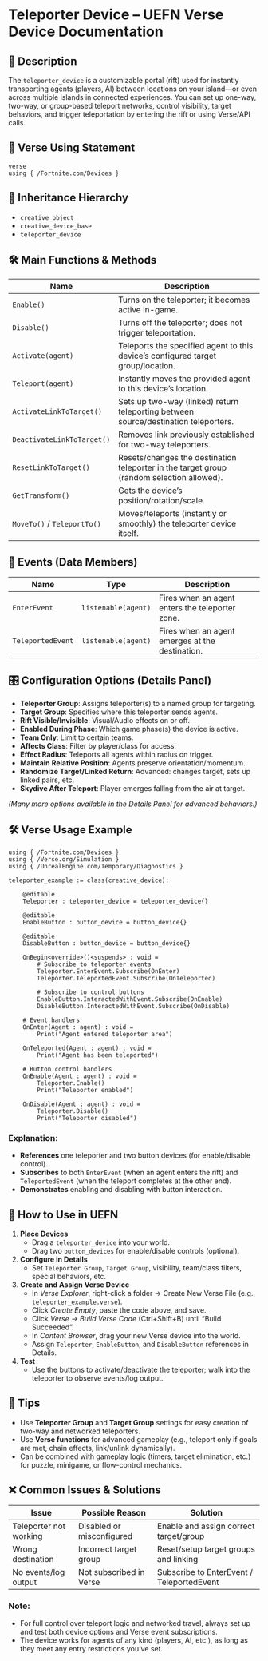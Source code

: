 # Teleporter Device – UEFN Verse Device Documentation

## 🔹 Description
The `teleporter_device` is a customizable portal (rift) used for instantly transporting agents (players, AI) between locations on your island—or even across multiple islands in connected experiences. You can set up one-way, two-way, or group-based teleport networks, control visibility, target behaviors, and trigger teleportation by entering the rift or using Verse/API calls.

## 🧱 Verse Using Statement
```verse
verse
using { /Fortnite.com/Devices }
```

## 🔗 Inheritance Hierarchy
- `creative_object`
- `creative_device_base`
- `teleporter_device`

## 🛠️ Main Functions & Methods
| Name | Description |
|------|-------------|
| `Enable()` | Turns on the teleporter; it becomes active in-game. |
| `Disable()` | Turns off the teleporter; does not trigger teleportation. |
| `Activate(agent)` | Teleports the specified agent to this device’s configured target group/location. |
| `Teleport(agent)` | Instantly moves the provided agent to this device’s location. |
| `ActivateLinkToTarget()` | Sets up two-way (linked) return teleporting between source/destination teleporters. |
| `DeactivateLinkToTarget()` | Removes link previously established for two-way teleporters. |
| `ResetLinkToTarget()` | Resets/changes the destination teleporter in the target group (random selection allowed). |
| `GetTransform()` | Gets the device’s position/rotation/scale. |
| `MoveTo()` / `TeleportTo()` | Moves/teleports (instantly or smoothly) the teleporter device itself. |

## 🧩 Events (Data Members)
| Name | Type | Description |
|------|------|-------------|
| `EnterEvent` | `listenable(agent)` | Fires when an agent enters the teleporter zone. |
| `TeleportedEvent` | `listenable(agent)` | Fires when an agent emerges at the destination. |

## 🎛 Configuration Options (Details Panel)
- **Teleporter Group**: Assigns teleporter(s) to a named group for targeting.
- **Target Group**: Specifies where this teleporter sends agents.
- **Rift Visible/Invisible**: Visual/Audio effects on or off.
- **Enabled During Phase**: Which game phase(s) the device is active.
- **Team Only**: Limit to certain teams.
- **Affects Class**: Filter by player/class for access.
- **Effect Radius**: Teleports all agents within radius on trigger.
- **Maintain Relative Position**: Agents preserve orientation/momentum.
- **Randomize Target/Linked Return**: Advanced: changes target, sets up linked pairs, etc.
- **Skydive After Teleport**: Player emerges falling from the air at target.

*(Many more options available in the Details Panel for advanced behaviors.)*

## 🛠️ Verse Usage Example
```verse
using { /Fortnite.com/Devices }
using { /Verse.org/Simulation }
using { /UnrealEngine.com/Temporary/Diagnostics }

teleporter_example := class(creative_device):

    @editable
    Teleporter : teleporter_device = teleporter_device{}

    @editable
    EnableButton : button_device = button_device{}

    @editable
    DisableButton : button_device = button_device{}

    OnBegin<override>()<suspends> : void =
        # Subscribe to teleporter events
        Teleporter.EnterEvent.Subscribe(OnEnter)
        Teleporter.TeleportedEvent.Subscribe(OnTeleported)

        # Subscribe to control buttons
        EnableButton.InteractedWithEvent.Subscribe(OnEnable)
        DisableButton.InteractedWithEvent.Subscribe(OnDisable)

    # Event handlers
    OnEnter(Agent : agent) : void =
        Print("Agent entered teleporter area")

    OnTeleported(Agent : agent) : void =
        Print("Agent has been teleported")

    # Button control handlers
    OnEnable(Agent : agent) : void =
        Teleporter.Enable()
        Print("Teleporter enabled")

    OnDisable(Agent : agent) : void =
        Teleporter.Disable()
        Print("Teleporter disabled")
```

### Explanation:
- **References** one teleporter and two button devices (for enable/disable control).
- **Subscribes** to both `EnterEvent` (when an agent enters the rift) and `TeleportedEvent` (when the teleport completes at the other end).
- **Demonstrates** enabling and disabling with button interaction.

## 📝 How to Use in UEFN
1. **Place Devices**
   - Drag a `teleporter_device` into your world.
   - Drag two `button_devices` for enable/disable controls (optional).
2. **Configure in Details**
   - Set `Teleporter Group`, `Target Group`, visibility, team/class filters, special behaviors, etc.
3. **Create and Assign Verse Device**
   - In *Verse Explorer*, right-click a folder → Create New Verse File (e.g., `teleporter_example.verse`).
   - Click *Create Empty*, paste the code above, and save.
   - Click *Verse → Build Verse Code* (Ctrl+Shift+B) until “Build Succeeded”.
   - In *Content Browser*, drag your new Verse device into the world.
   - Assign `Teleporter`, `EnableButton`, and `DisableButton` references in Details.
4. **Test**
   - Use the buttons to activate/deactivate the teleporter; walk into the teleporter to observe events/log output.

## 🧠 Tips
- Use **Teleporter Group** and **Target Group** settings for easy creation of two-way and networked teleporters.
- Use **Verse functions** for advanced gameplay (e.g., teleport only if goals are met, chain effects, link/unlink dynamically).
- Can be combined with gameplay logic (timers, target elimination, etc.) for puzzle, minigame, or flow-control mechanics.

## ❌ Common Issues & Solutions
| Issue | Possible Reason | Solution |
|-------|------------------|----------|
| Teleporter not working | Disabled or misconfigured | Enable and assign correct target/group |
| Wrong destination | Incorrect target group | Reset/setup target groups and linking |
| No events/log output | Not subscribed in Verse | Subscribe to EnterEvent / TeleportedEvent |

### Note:
- For full control over teleport logic and networked travel, always set up and test both device options and Verse event subscriptions.
- The device works for agents of any kind (players, AI, etc.), as long as they meet any entry restrictions you’ve set.

